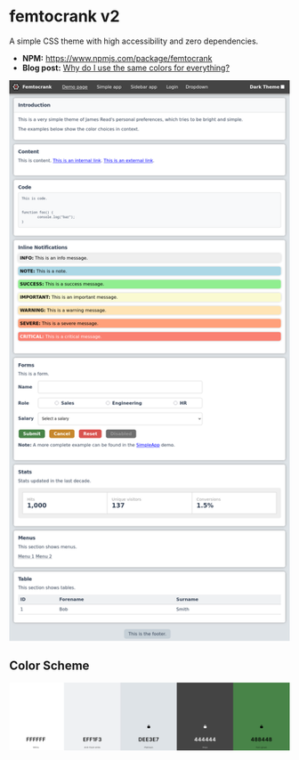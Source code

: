 # femtocrank v2

A simple CSS theme with high accessibility and zero dependencies.

* **NPM:** https://www.npmjs.com/package/femtocrank
* **Blog post:** [Why do I use the same colors for everything?](https://blog.jread.com/posts/why-do-i-use-dee3e7/)

![Screenshot](var/marketing/screenshots/main.png)

## Color Scheme

![Color Scheme](colors.png)
